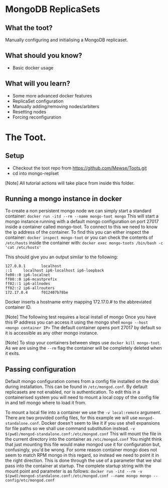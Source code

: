 # MongoDB ReplicaSets

## What the toot?
Manually configuring and initialising a MongoDB replicaset. 

## What should you know?
* Basic docker usage

## What will you learn?
- Some more advanced docker features
- ReplicaSet configuration
- Manually adding/removing nodes/arbiters
- Resetting nodes
- Forcing reconfiguration

# The Toot.
## Setup
* Checkout the toot repo from https://github.com/Mewse/Toots.git
* cd into mongo-replset

[Note] All tutorial actions will take place from inside this folder.

## Running a mongo instance in docker
To create a non persistent mongo node we can simply start a standard container:
```docker run -itd --rm --name mongo-toot mongo```
This will start a mongo instance running with a default mongo configuration on port 27017 inside a container called mongo-toot.
To connect to this we need to know the ip address of the container. To find this you can either inspect the container: ```docker inspect mongo-toot``` or you can check the contents of `/etc/hosts` inside the container with: ```docker exec mongo-toots /bin/bash -c 'cat /etc/hosts'```

This should give you an output similar to the following: 
```
127.0.0.1       localhost
::1     localhost ip6-localhost ip6-loopback
fe00::0 ip6-localnet
ff00::0 ip6-mcastprefix
ff02::1 ip6-allnodes
ff02::2 ip6-allrouters
172.17.0.4      f012407b78be
```

Docker inserts a hostname entry mapping 172.17.0.# to the abbreviated container ID.

[Note] The following test requires a local install of mongo
Once you have this IP address you can access it using the mongo shell
```mongo --host <mongo container IP>```
The default container opens port 27017 by default so it is accessible as any other mongo instance.

[Note] To stop your containers between steps use `docker kill mongo-toot`. As we are using the `--rm` flag the container will be completely deleted when it exits.

## Passing configuration
Default mongo configuration comes from a config file installed on the disk during installation. This can be found in `/etc/mongod.conf`. By default replicasets are not enabled, nor is authentication. To edit this in a containerised system you will need to mount a local copy of the config file in and tell mongo where to load it from.

To mount a local file into a container we use the `-v local:remote` argument. There are two provided config files, for this example we will use `mongod-standalone.conf`. Docker doesn't seem to like it if you use shell expansions for file paths so we shall use command substitution instead. 
```-v $(pwd)/mongod-standalone.conf:/etc/mongod.conf```
This will mount the file in the current directory into the container as `/etc/mongod.conf`
You might think that just mounting this file would make mongod use it for configuration but, confusingly, you'd be wrong. For some reason container mongo does not seem to match RPM mongo in this regard, so instead we need to point it in the right direction. This is done through the use of a parameter that we shal pass into the container at startup. The complete startup string with the mount point and parameter is as follows:
```docker run -itd --rm -v $(pwd)/mongod-standalone.conf:/etc/mongod.conf --name mongo mongo --config/etc/mongod.conf```
 

